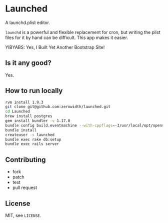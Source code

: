 # Launched

A launchd.plist editor.

`launchd` is a powerful and flexible replacement for cron, but writing the plist
files for it by hand can be difficult. This app makes it easier.

YIBYABS: Yes, I Built Yet Another Bootstrap Site!

## Is it any good?

Yes.

## How to run locally
```bash
rvm install 1.9.3
git clone git@github.com:zerowidth/launched.git
cd Launched
brew install postgres
gem install bundler -v 1.17.0
bundle config build.eventmachine --with-cppflags=-I/usr/local/opt/openssl/include
bundle install
createuser -s launched
bundle exec rake db:setup
bundle exec rails server
```

## Contributing

* fork
* patch
* test
* pull request

## License

MIT, see `LICENSE`.
